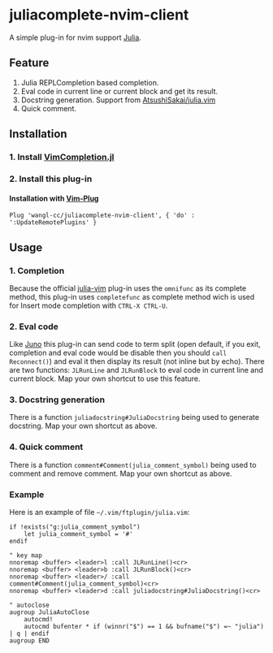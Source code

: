 # juliacomplete-nvim-client

A simple plug-in for nvim support [Julia](https://julialang.org/).

## Feature

1. Julia REPLCompletion based completion.
2. Eval code in current line or current block and get its result.
3. Docstring generation. Support from [AtsushiSakai/julia.vim](https://github.com/AtsushiSakai/julia.vim)
4. Quick comment.

## Installation

### 1. Install [VimCompletion.jl](https://github.com/wangl-cc/VimCompletion.jl)

### 2. Install this plug-in

#### Installation with [Vim-Plug](https://github.com/junegunn/vim-plug)

```vim-script
Plug 'wangl-cc/juliacomplete-nvim-client', { 'do' : ':UpdateRemotePlugins' }
```

## Usage

### 1. Completion

Because the official [julia-vim](https://github.com/JuliaEditorSupport/julia-vim) plug-in uses the `omnifunc` as its complete method, this plug-in uses `completefunc` as complete method wich is used for Insert mode completion with `CTRL-X CTRL-U`.

### 2. Eval code

Like [Juno](http://junolab.org/) this plug-in can send code to term split (open default, if you exit, completion and eval code would be disable then you should `call Reconnect()`) and eval it then display its result (not inline but by echo). There are two functions: `JLRunLine` and `JLRunBlock` to eval code in current line and current block. Map your own shortcut to use this feature.

### 3. Docstring generation

There is a function `juliadocstring#JuliaDocstring` being used to generate docstring. Map your own shortcut as above.

### 4. Quick comment

There is a function `comment#Comment(julia_comment_symbol)` being used to comment and remove comment. Map your own shortcut as above.

### Example

Here is an example of file `~/.vim/ftplugin/julia.vim`:

```vim-script
if !exists("g:julia_comment_symbol")
    let julia_comment_symbol = '#'
endif

" key map
nnoremap <buffer> <leader>l :call JLRunLine()<cr>
nnoremap <buffer> <leader>b :call JLRunBlock()<cr>
nnoremap <buffer> <leader>/ :call comment#Comment(julia_comment_symbol)<cr>
nnoremap <buffer> <leader>d :call juliadocstring#JuliaDocstring()<cr>

" autoclose
augroup JuliaAutoClose
    autocmd!
    autocmd bufenter * if (winnr("$") == 1 && bufname("$") =~ "julia") | q | endif
augroup END
```
